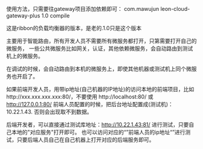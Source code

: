 使用方法，只需要往gateway项目添加依赖即可：
<dependency>
    <groupId>com.mawujun</groupId>
    <artifactId>leon-cloud-gateway-plus</artifactId>
    <version>1.0</version>
    <scope>compile</scope>
</dependency>

这是ribbon的负载均衡器的版本，是老的.1.0只是这个版本

主要用于智能路由，所有开发人员不需要所有微服务都打开，只第需要打开自己的微服务，
一些公共微服务比如网关，认证，其他依赖微服务，会自动路由到测试机上的微服务。

在调试的时候，会自动路由到本机的微服务上，即使其他机器或测试机上同个微服务也开启了。

如果前端开发人员，用带ip地址(自己机器的IP地址)的访问本地的前端项目，比如http://xxx.xxx.xxx.xxx:80/，不要使用
http://localhost:80/ 或 http://127.0.0.1:80/
前端人员配置的时候，把后台地址配置成(测试机)：10.22.1.43.
否则会出现取不到数据。


后端开发者，可以直接通过测试库地址：http://10.22.1.43:81/
进行测试，只要自己本地的"对应服务"打开即可。
也可以访问对应的“”前端人员的ip地址“”进行测试，只要后端人员自己在自己机器上打开对应的后端服务即可。